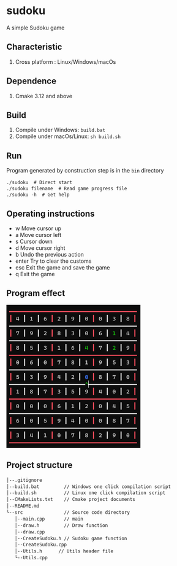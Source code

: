 # sudoku
A simple Sudoku game

## Characteristic
1. Cross platform : Linux/Windows/macOs

## Dependence
1. Cmake 3.12 and above

## Build
1. Compile under Windows: `build.bat`
2. Compile under macOs/Linux: `sh build.sh` 

## Run
Program generated by construction step is in the `bin` directory
``` shell
./sudoku  # Direct start
./sudoku filename  # Read game progress file
./sudoku -h  # Get help
```

## Operating instructions
- w Move cursor up
- a Move cursor left
- s Cursor down
- d Move cursor right
- b Undo the previous action
- enter Try to clear the customs
- esc Exit the game and save the game
- q Exit the game

## Program effect

![](.\effect.bmp)

## Project structure
```bash
│--.gitignore
│--build.bat         // Windows one click compilation script
│--build.sh          // Linux one click compilation script
│--CMakeLists.txt    // Cmake project documents
│--README.md
└--src               // Source code directory  
   │--main.cpp       // main
   │--draw.h         // Draw function
   │--draw.cpp
   │--CreateSudoku.h // Sudoku game function
   │--CreateSudoku.cpp
   │--Utils.h      // Utils header file
   └--Utils.cpp
```
